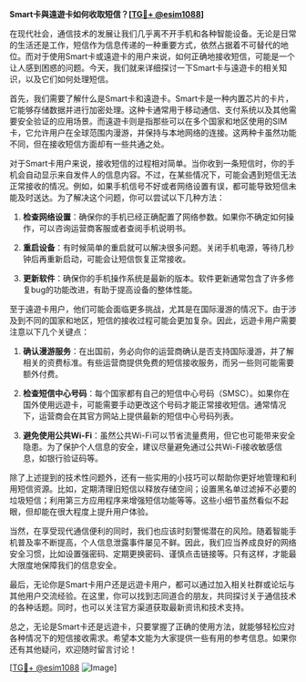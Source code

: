 **Smart卡與遠遊卡如何收取短信？[[TG💪+ @esim1088](https://t.me/s/esim1088)]**

在现代社会，通信技术的发展让我们几乎离不开手机和各种智能设备。无论是日常的生活还是工作，短信作为信息传递的一种重要方式，依然占据着不可替代的地位。而对于使用Smart卡或遠遊卡的用户来说，如何正确地接收短信，可能是一个让人感到困惑的问题。今天，我们就来详细探讨一下Smart卡与遠遊卡的相关知识，以及它们如何处理短信。

首先，我们需要了解什么是Smart卡和遠遊卡。Smart卡是一种内置芯片的卡片，它能够存储数据并进行加密处理。这种卡通常用于移动通信、支付系统以及其他需要安全验证的应用场景。而遠遊卡则是指那些可以在多个国家和地区使用的SIM卡，它允许用户在全球范围内漫游，并保持与本地网络的连接。这两种卡虽然功能不同，但在接收短信方面却有一些共通之处。

对于Smart卡用户来说，接收短信的过程相对简单。当你收到一条短信时，你的手机会自动显示来自发件人的信息内容。不过，在某些情况下，可能会遇到短信无法正常接收的情况。例如，如果手机信号不好或者网络设置有误，都可能导致短信未能及时送达。为了解决这个问题，你可以尝试以下几种方法：

1. **检查网络设置**：确保你的手机已经正确配置了网络参数。如果你不确定如何操作，可以咨询运营商客服或者查阅手机说明书。
   
2. **重启设备**：有时候简单的重启就可以解决很多问题。关闭手机电源，等待几秒钟后再重新启动，可能会让短信恢复正常接收。

3. **更新软件**：确保你的手机操作系统是最新的版本。软件更新通常包含了许多修复bug的功能改进，有助于提高设备的整体性能。

至于遠遊卡用户，他们可能会面临更多挑战，尤其是在国际漫游的情况下。由于涉及到不同的国家和地区，短信的接收过程可能会更加复杂。因此，远遊卡用户需要注意以下几个关键点：

1. **确认漫游服务**：在出国前，务必向你的运营商确认是否支持国际漫游，并了解相关的资费标准。有些运营商提供免费的短信接收服务，而另一些则可能需要额外付费。

2. **检查短信中心号码**：每个国家都有自己的短信中心号码（SMSC）。如果你在国外使用远遊卡，可能需要手动更改这个号码才能正常接收短信。通常情况下，运营商会在其官方网站上提供最新的短信中心号码列表。

3. **避免使用公共Wi-Fi**：虽然公共Wi-Fi可以节省流量费用，但它也可能带来安全隐患。为了保护个人信息的安全，建议尽量避免通过公共Wi-Fi接收敏感信息，如银行验证码等。

除了上述提到的技术性问题外，还有一些实用的小技巧可以帮助你更好地管理和利用短信资源。比如，定期清理旧短信以释放存储空间；设置黑名单过滤掉不必要的垃圾短信；利用第三方应用程序来增强短信功能等等。这些小细节虽然看似不起眼，但却能在很大程度上提升用户体验。

当然，在享受现代通信便利的同时，我们也应该时刻警惕潜在的风险。随着智能手机普及率不断提高，个人信息泄露事件屡见不鲜。因此，我们应当养成良好的网络安全习惯，比如设置强密码、定期更换密码、谨慎点击链接等。只有这样，才能最大限度地保障我们的信息安全。

最后，无论你是Smart卡用户还是远遊卡用户，都可以通过加入相关社群或论坛与其他用户交流经验。在这里，你可以找到志同道合的朋友，共同探讨关于通信技术的各种话题。同时，也可以关注官方渠道获取最新资讯和技术支持。

总之，无论是Smart卡还是远遊卡，只要掌握了正确的使用方法，就能够轻松应对各种情况下的短信接收需求。希望本文能为大家提供一些有用的参考信息。如果你还有其他疑问，欢迎随时留言讨论！

[[TG💪+ @esim1088](https://t.me/s/esim1088) ![Image](https://i.postimg.cc/4NQfJmqS/Snipaste-2025-05-13-00-14-12.png)]